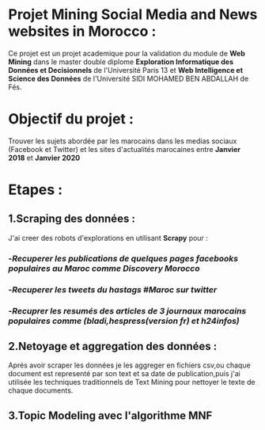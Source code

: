 # Projet Mining Social Media and News websites in Morocco :
Ce projet est un projet academique pour la validation du module de **Web Mining** dans le master double diplome **Exploration Informatique des Données et Decisionnels** de l'Université Paris 13 et  **Web Intelligence et Science des Données** de l'Université SIDI MOHAMED BEN ABDALLAH  de Fés.

# Objectif du projet :
Trouver les sujets abordée par les marocains dans les medias sociaux (Facebook et Twitter) et les sites d'actualités marocaines entre **Janvier 2018** et **Janvier 2020**

# Etapes :

## 1.Scraping des données :
J'ai creer des robots d'explorations en utilisant **Scrapy** pour :
### -*Recuperer les publications de quelques pages facebooks populaires au Maroc comme *Discovery Morocco**
### -*Recuperer les tweets du hastags *#Maroc* sur twitter*
### -*Recuprer les resumés des articles de 3 journaux marocains populaires comme (bladi,hespress(version fr) et h24infos)*

## 2.Netoyage et aggregation des données :
Aprés avoir scraper les données je les aggreger en fichiers csv,ou chaque document est representé par son text et sa date de publication,puis j'ai utilisée les techniques traditionnels de Text Mining pour nettoyer le texte de chaque documents.

## 3.Topic Modeling avec l'algorithme MNF
















